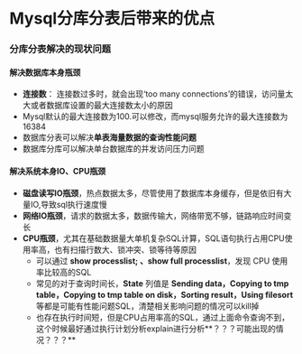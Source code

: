 # Mysql分库分表后带来的优点





### 分库分表解决的现状问题





#### 解决数据库本身瓶颈



- **连接数**： 连接数过多时，就会出现‘too many connections’的错误，访问量太大或者数据库设置的最大连接数太小的原因
- Mysql默认的最大连接数为100.可以修改，而mysql服务允许的最大连接数为16384
- 数据库分表可以解决**单表海量数据的查询性能问题**
- 数据库分库可以解决单台数据库的并发访问压力问题



#### 解决系统本身IO、CPU瓶颈



- **磁盘读写IO瓶颈**，热点数据太多，尽管使用了数据库本身缓存，但是依旧有大量IO,导致sql执行速度慢
- **网络IO瓶颈**，请求的数据太多，数据传输大，网络带宽不够，链路响应时间变长
- **CPU瓶颈**，尤其在基础数据量大单机复杂SQL计算，SQL语句执行占用CPU使用率高，也有扫描行数大、锁冲突、锁等待等原因
  - 可以通过 **show processlist; 、show full processlist**，发现 CPU 使用率比较高的SQL
  - 常见的对于查询时间长，**State** 列值是 **Sending data，Copying to tmp table，Copying to tmp table on disk，Sorting result，Using filesort** 等都是可能有性能问题SQL，清楚相关影响问题的情况可以kill掉
  - 也存在执行时间短，但是CPU占用率高的SQL，通过上面命令查询不到，这个时候最好通过执行计划分析explain进行分析**？？？可能出现的情况？？？**